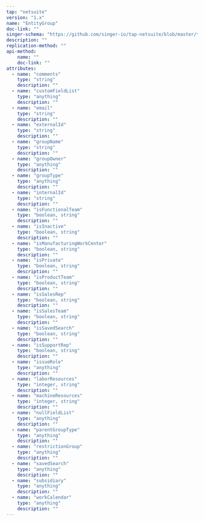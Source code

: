 ```yaml
---
tap: "netsuite"
version: "1.x"
name: "EntityGroup"
doc-link: ""
singer-schema: "https://github.com/singer-io/tap-netsuite/blob/master/tap_netsuite/schemas/EntityGroup.json"
description: ""
replication-method: ""
api-method:
    name: ""
    doc-link: ""
attributes:
  - name: "comments"
    type: "string"
    description: ""
  - name: "customFieldList"
    type: "anything"
    description: ""
  - name: "email"
    type: "string"
    description: ""
  - name: "externalId"
    type: "string"
    description: ""
  - name: "groupName"
    type: "string"
    description: ""
  - name: "groupOwner"
    type: "anything"
    description: ""
  - name: "groupType"
    type: "anything"
    description: ""
  - name: "internalId"
    type: "string"
    description: ""
  - name: "isFunctionalTeam"
    type: "boolean, string"
    description: ""
  - name: "isInactive"
    type: "boolean, string"
    description: ""
  - name: "isManufacturingWorkCenter"
    type: "boolean, string"
    description: ""
  - name: "isPrivate"
    type: "boolean, string"
    description: ""
  - name: "isProductTeam"
    type: "boolean, string"
    description: ""
  - name: "isSalesRep"
    type: "boolean, string"
    description: ""
  - name: "isSalesTeam"
    type: "boolean, string"
    description: ""
  - name: "isSavedSearch"
    type: "boolean, string"
    description: ""
  - name: "isSupportRep"
    type: "boolean, string"
    description: ""
  - name: "issueRole"
    type: "anything"
    description: ""
  - name: "laborResources"
    type: "integer, string"
    description: ""
  - name: "machineResources"
    type: "integer, string"
    description: ""
  - name: "nullFieldList"
    type: "anything"
    description: ""
  - name: "parentGroupType"
    type: "anything"
    description: ""
  - name: "restrictionGroup"
    type: "anything"
    description: ""
  - name: "savedSearch"
    type: "anything"
    description: ""
  - name: "subsidiary"
    type: "anything"
    description: ""
  - name: "workCalendar"
    type: "anything"
    description: ""
---
```

